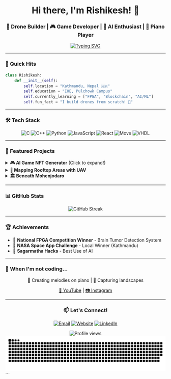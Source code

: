 
<div align="center">
  
# Hi there, I'm Rishikesh! 👋

### 🚁 Drone Builder | 🎮 Game Developer | 🤖 AI Enthusiast | 🎹 Piano Player

[![Typing SVG](https://readme-typing-svg.herokuapp.com?font=Fira+Code&pause=1000&color=00FF00&center=true&vCenter=true&width=435&lines=Computer+Engineering+Student;Full+Stack+Developer;Hardware+%26+Software+Enthusiast)](https://git.io/typing-svg)

</div>

---

### 🎯 Quick Hits

```python
class Rishikesh:
    def __init__(self):
        self.location = "Kathmandu, Nepal 🇳🇵"
        self.education = "IOE, Pulchowk Campus"
        self.currently_learning = ["FPGA", "Blockchain", "AI/ML"]
        self.fun_fact = "I build drones from scratch! 🚁"
```

---

### 🛠️ Tech Stack

<div align="center">

![C](https://img.shields.io/badge/-C-00599C?style=flat-square&logo=c&logoColor=white)
![C++](https://img.shields.io/badge/-C++-00599C?style=flat-square&logo=cplusplus&logoColor=white)
![Python](https://img.shields.io/badge/-Python-3776AB?style=flat-square&logo=python&logoColor=white)
![JavaScript](https://img.shields.io/badge/-JavaScript-F7DF1E?style=flat-square&logo=javascript&logoColor=black)
![React](https://img.shields.io/badge/-React-61DAFB?style=flat-square&logo=react&logoColor=black)
![Move](https://img.shields.io/badge/-Move-4A90E2?style=flat-square&logo=move&logoColor=white)
![VHDL](https://img.shields.io/badge/-VHDL-543978?style=flat-square&logoColor=white)

</div>

---

### 🚀 Featured Projects

<details>
<summary><b>🎮 AI Game NFT Generator</b> (Click to expand!)</summary>
<br>
  
- 🤖 Generate HTML5 games using natural language
- ⛓️ Built on Sui blockchain with Move smart contracts
- 🎨 Integrated Google Gemini & Claude APIs
- [Frontend](link) | [Backend](link) | [Smart Contract](link)

</details>

<details>
<summary><b>🚁 Mapping Rooftop Areas with UAV</b></summary>
<br>
  
- 🛠️ Built a drone from scratch with APM 2.8
- 🧠 Trained U-Net model for rooftop detection
- 📍 GIS integration for area calculation
- [GitHub](link) | [Demo](link)

</details>

<details>
<summary><b>🏛️ Beneath Mohenjodaro</b></summary>
<br>
  
- 🎯 Interactive DSA learning game
- 📊 Algorithm visualizers
- 🎮 Built with PhaserJS
- [Play Now](link)

</details>

---

### 📊 GitHub Stats

<div align="center">
  <img src="https://github-readme-streak-stats.herokuapp.com/?user=rishikesh0523&theme=dark&hide_border=true" alt="GitHub Streak" />
</div>

---

### 🏆 Achievements

- 🥇 **National FPGA Competition Winner** - Brain Tumor Detection System
- 🚀 **NASA Space App Challenge** - Local Winner (Kathmandu)
- 🧠 **Sagarmatha Hacks** - Best Use of AI

---

### 🎵 When I'm not coding...

<div align="center">
  
  🎹 Creating melodies on piano | 📸 Capturing landscapes
  
  [🎵 YouTube](https://youtube.com/yourchannel) | [📷 Instagram](https://instagram.com/yourhandle)
  
</div>

---

<div align="center">
  
### 📫 Let's Connect!

[![Email](https://img.shields.io/badge/-Email-D14836?style=flat-square&logo=gmail&logoColor=white)](mailto:rishikesh0523@gmail.com)
[![Website](https://img.shields.io/badge/-Website-000000?style=flat-square&logo=google-chrome&logoColor=white)](https://yourwebsite.com)
[![LinkedIn](https://img.shields.io/badge/-LinkedIn-0077B5?style=flat-square&logo=linkedin&logoColor=white)](https://linkedin.com/in/yourprofile)

<img src="https://komarev.com/ghpvc/?username=rishikesh0523&color=brightgreen" alt="Profile views" />

</div>

<!-- Snake animation -->
<div align="center">
  <img src="https://raw.githubusercontent.com/platane/platane/output/github-contribution-grid-snake-dark.svg" alt="Snake animation" />
</div>
```
